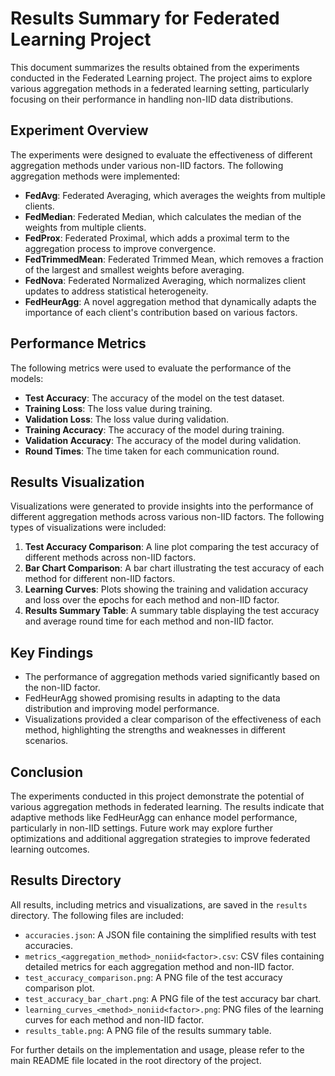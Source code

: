 # Results Summary for Federated Learning Project

This document summarizes the results obtained from the experiments conducted in the Federated Learning project. The project aims to explore various aggregation methods in a federated learning setting, particularly focusing on their performance in handling non-IID data distributions.

## Experiment Overview

The experiments were designed to evaluate the effectiveness of different aggregation methods under various non-IID factors. The following aggregation methods were implemented:

- **FedAvg**: Federated Averaging, which averages the weights from multiple clients.
- **FedMedian**: Federated Median, which calculates the median of the weights from multiple clients.
- **FedProx**: Federated Proximal, which adds a proximal term to the aggregation process to improve convergence.
- **FedTrimmedMean**: Federated Trimmed Mean, which removes a fraction of the largest and smallest weights before averaging.
- **FedNova**: Federated Normalized Averaging, which normalizes client updates to address statistical heterogeneity.
- **FedHeurAgg**: A novel aggregation method that dynamically adapts the importance of each client's contribution based on various factors.

## Performance Metrics

The following metrics were used to evaluate the performance of the models:

- **Test Accuracy**: The accuracy of the model on the test dataset.
- **Training Loss**: The loss value during training.
- **Validation Loss**: The loss value during validation.
- **Training Accuracy**: The accuracy of the model during training.
- **Validation Accuracy**: The accuracy of the model during validation.
- **Round Times**: The time taken for each communication round.

## Results Visualization

Visualizations were generated to provide insights into the performance of different aggregation methods across various non-IID factors. The following types of visualizations were included:

1. **Test Accuracy Comparison**: A line plot comparing the test accuracy of different methods across non-IID factors.
2. **Bar Chart Comparison**: A bar chart illustrating the test accuracy of each method for different non-IID factors.
3. **Learning Curves**: Plots showing the training and validation accuracy and loss over the epochs for each method and non-IID factor.
4. **Results Summary Table**: A summary table displaying the test accuracy and average round time for each method and non-IID factor.

## Key Findings

- The performance of aggregation methods varied significantly based on the non-IID factor.
- FedHeurAgg showed promising results in adapting to the data distribution and improving model performance.
- Visualizations provided a clear comparison of the effectiveness of each method, highlighting the strengths and weaknesses in different scenarios.

## Conclusion

The experiments conducted in this project demonstrate the potential of various aggregation methods in federated learning. The results indicate that adaptive methods like FedHeurAgg can enhance model performance, particularly in non-IID settings. Future work may explore further optimizations and additional aggregation strategies to improve federated learning outcomes.

## Results Directory

All results, including metrics and visualizations, are saved in the `results` directory. The following files are included:

- `accuracies.json`: A JSON file containing the simplified results with test accuracies.
- `metrics_<aggregation_method>_noniid<factor>.csv`: CSV files containing detailed metrics for each aggregation method and non-IID factor.
- `test_accuracy_comparison.png`: A PNG file of the test accuracy comparison plot.
- `test_accuracy_bar_chart.png`: A PNG file of the test accuracy bar chart.
- `learning_curves_<method>_noniid<factor>.png`: PNG files of the learning curves for each method and non-IID factor.
- `results_table.png`: A PNG file of the results summary table.

For further details on the implementation and usage, please refer to the main README file located in the root directory of the project.